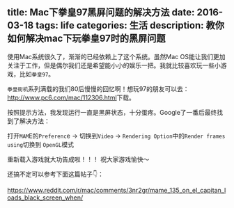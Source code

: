 title: Mac下拳皇97黑屏问题的解决方法
date: 2016-03-18 
tags: life
categories: 生活
description: 教你如何解决mac下玩拳皇97时的黑屏问题
---
使用Mac系统很久了，渐渐的已经依赖上了这个系统。虽然Mac OS能让我们更加关注于工作，但是偶尔我们还是希望能小小的娱乐一把。我就比较喜欢玩一些小游戏，比如`拳皇97`。

`拳皇街机`系列满载的我们80后慢慢的回忆啊！想玩97的朋友可以去：<http://www.pc6.com/mac/112306.html>下载。

按照提示方法，我发现运行一直是黑屏状态，十分蛋疼。Google了一番后最终找到了解决方法：

打开`MAM`E的`Preferenc`e -> 切换到`Video` -> `Rendering Option`中的`Render frames using`切换到 `OpenGL`模式

重新载入游戏就大功告成啦！！！ 祝大家游戏愉快～

还搞不定可以参考下面这篇帖子👇：

<https://www.reddit.com/r/mac/comments/3nr2gr/mame_135_on_el_capitan_loads_black_screen_when/>